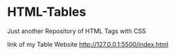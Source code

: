 # HTML-Tables
Just another Repository of HTML Tags with CSS

link of my Table Website
http://127.0.0.1:5500/index.html
